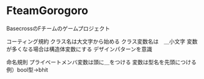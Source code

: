 # FteamGorogoro
BasecrossのFチームのゲームプロジェクト


コーティング規約
クラス名は大文字から始める
クラス変数名は　＿小文字
変数が多くなる場合は構造体変数にする
デザインパターンを意識


命名規則
プライベートメンバ変数は頭に＿をつける
変数は型名を先頭につける　例）bool型→bhit

